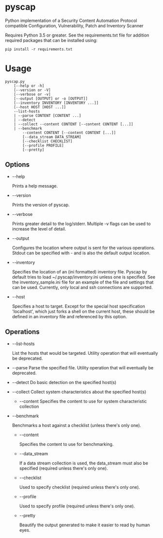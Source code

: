 # pyscap
Python implementation of a Security Content Automation Protocol compatible Configuration, Vulnerability, Patch and Inventory Scanner

Requires Python 3.5 or greater. See the requirements.txt file for addition required packages that can be installed using:

    pip install -r requirements.txt

Usage
=====

    pyscap.py
        [--help or -h]
        [--version or -V]
        [--verbose or -v]
        [--output [OUTPUT] or -o [OUTPUT]]
        [--inventory INVENTORY [INVENTORY ...]]
        [--host HOST [HOST ...]]
        --list-hosts
        | --parse CONTENT [CONTENT ...]
        | --detect
        | --collect --content CONTENT [--content CONTENT [...]]
        | --benchmark
            --content CONTENT [--content CONTENT [...]]
            [--data_stream DATA_STREAM]
            [--checklist CHECKLIST]
            [--profile PROFILE]
            [--pretty]

Options
-------

* --help

    Prints a help message.

* --version

    Prints the version of pyscap.

* --verbose

    Prints greater detail to the log/stderr. Multiple -v flags can be used to increase the level of detail.

* --output

    Configures the location where output is sent for the various operations. Stdout can be specified with - and is also the default output location.

* --inventory

    Specifies the location of an (ini formatted) inventory file. Pyscap by default tries to load ~/.pyscap/inventory.ini unless one is specified. See the inventory_sample.ini file for an example of the file and settings that can be used. Currently, only local and ssh connections are supported.

* --host

    Specifies a host to target. Except for the special host specification 'localhost', which just forks a shell on the current host, these should be defined in an inventory file and referenced by this option.

Operations
----------

* --list-hosts

    List the hosts that would be targeted. Utility operation that will eventually be deprecated.

* --parse
    Parse the specified file. Utility operation that will eventually be deprecated.

* --detect
    Do basic detection on the specified host(s)

* --collect
    Collect system characteristics about the specified host(s)

    * --content
        Specifies the content to use for system characteristic collection

* --benchmark

    Benchmarks a host against a checklist (unless there's only one).

    * --content

        Specifies the content to use for benchmarking.

    * --data_stream

        If a data stream collection is used, the data_stream must also be specified (required unless there's only one).

    * --checklist

        Used to specify checklist (required unless there's only one).

    * --profile

        Used to specify profile (required unless there's only one).

    * --pretty

        Beautify the output generated to make it easier to read by human eyes.
